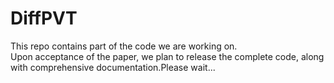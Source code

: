 # DiffPVT
This repo contains part of the code we are working on.      
Upon acceptance of the paper, we plan to release the complete code, along with comprehensive documentation.Please wait...
